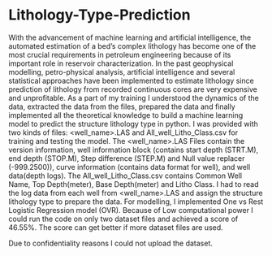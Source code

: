 # Lithology-Type-Prediction
With the advancement of machine learning and artificial intelligence, the automated estimation of a bed’s complex lithology has become one of the most crucial requirements in petroleum engineering because of its important role in reservoir characterization. In the past geophysical modelling, petro-physical analysis, artificial intelligence and several statistical approaches have been implemented to estimate lithology since prediction of lithology from recorded continuous cores are very expensive and unprofitable.
As a part of my training I understood the dynamics of the data, extracted the data from the files, prepared the data and finally implemented all the theoretical knowledge to build a machine learning model to predict the structure lithology type in python.
I was provided with two kinds of files: <well_name>.LAS and All_well_Litho_Class.csv for training and testing the model. The <well_name>.LAS Files contain the version information, well information block (contains start depth (STRT.M), end depth (STOP.M), Step difference (STEP.M) and Null value replacer (-999.2500)), curve information (contains data format for well), and well data(depth logs). The All_well_Litho_Class.csv contains Common Well Name, Top Depth(meter), Base Depth(meter) and Litho Class. I had to read the log data from each well from <well_name>.LAS and assign the structure lithology type to prepare the data. For modelling, I implemented One vs Rest Logistic Regression model (OVR). Because of Low computational power I could run the code on only two dataset files and achieved a score of 46.55%. The score can get better if more dataset files are used.

Due to confidentiality reasons I could not upload the dataset.
